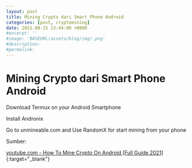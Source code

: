 ```yaml
---
layout: post
title: Mining Crypto dari Smart Phone Android
categories: [post, cryptomining]
date: 2021-08-15 13:44:00 +0800
#excerpt: ''
#image: 'BASEURL/assets/blog/img/.png'
#description:
#permalink:
---
```


# Mining Crypto dari Smart Phone Android
Download Termux on your Android Smartphone

Install Andronix

Go to unmineable.com and Use RandomX for start mining from your phone

Sumber:

[youtube.com - How To Mine Crypto On Android [Full Guide 2021]](https://www.youtube.com/watch?v=AZJ6QFsydR8&list=PL3OxWB3bX_orQ5u3g_ed60mNfCYFLMh3y&index=5&t=897s){:target="_blank"} 